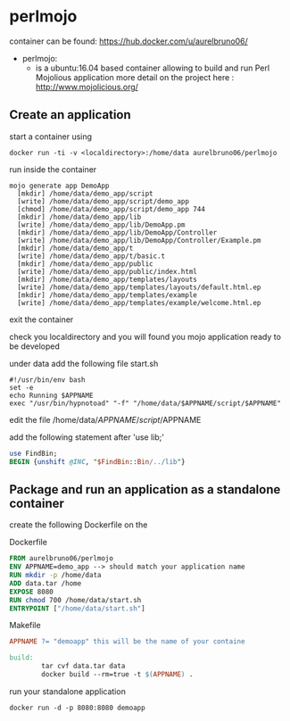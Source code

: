 # perlmojo

container can be found:
	https://hub.docker.com/u/aurelbruno06/

* perlmojo:
  - is a ubuntu:16.04 based container allowing to build and run Perl Mojolious application
more detail on the project here :
http://www.mojolicious.org/

## Create an application

start a container using
```
docker run -ti -v <localdirectory>:/home/data aurelbruno06/perlmojo
```
run inside the container
```shell
mojo generate app DemoApp
  [mkdir] /home/data/demo_app/script
  [write] /home/data/demo_app/script/demo_app
  [chmod] /home/data/demo_app/script/demo_app 744
  [mkdir] /home/data/demo_app/lib
  [write] /home/data/demo_app/lib/DemoApp.pm
  [mkdir] /home/data/demo_app/lib/DemoApp/Controller
  [write] /home/data/demo_app/lib/DemoApp/Controller/Example.pm
  [mkdir] /home/data/demo_app/t
  [write] /home/data/demo_app/t/basic.t
  [mkdir] /home/data/demo_app/public
  [write] /home/data/demo_app/public/index.html
  [mkdir] /home/data/demo_app/templates/layouts
  [write] /home/data/demo_app/templates/layouts/default.html.ep
  [mkdir] /home/data/demo_app/templates/example
  [write] /home/data/demo_app/templates/example/welcome.html.ep
```

exit the container

check you localdirectory and you will found you mojo application ready to be developed

under data add the following file
start.sh
```shell
#!/usr/bin/env bash
set -e 
echo Running $APPNAME
exec "/usr/bin/hypnotoad" "-f" "/home/data/$APPNAME/script/$APPNAME"
```

edit the file /home/data/$APPNAME/script/$APPNAME

add the following statement after 'use lib;'

```perl
use FindBin;
BEGIN {unshift @INC, "$FindBin::Bin/../lib"}
```



## Package and run an application as a standalone container

create the following Dockerfile on the <localdirectory>

Dockerfile
```dockerfile
FROM aurelbruno06/perlmojo
ENV APPNAME=demo_app --> should match your application name
RUN mkdir -p /home/data
ADD data.tar /home
EXPOSE 8080
RUN chmod 700 /home/data/start.sh
ENTRYPOINT ["/home/data/start.sh"]

```
Makefile
```Makefile
APPNAME ?= "demoapp" this will be the name of your containe

build: 
        tar cvf data.tar data
        docker build --rm=true -t $(APPNAME) .


```

run your standalone application
```shell
docker run -d -p 8080:8080 demoapp
```

